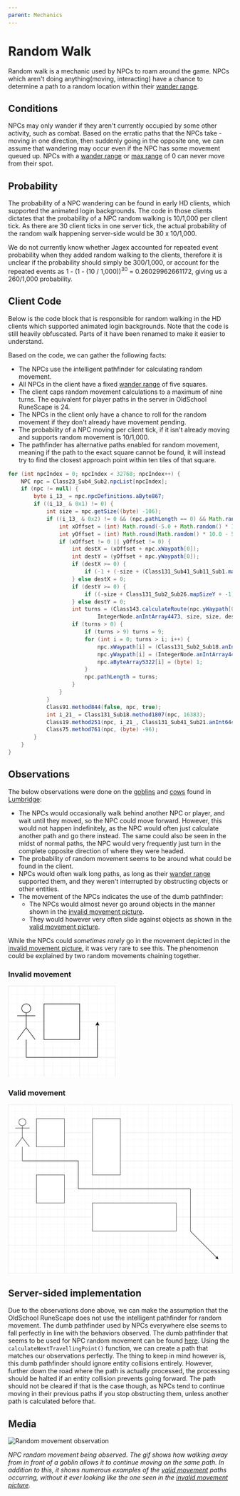 ```yaml
---
parent: Mechanics
---
```


# Random Walk

Random walk is a mechanic used by NPCs to roam around the game.
NPCs which aren't doing anything(moving, interacting) have a chance to
determine a path to a random location within their [wander range](../variables/wander-range.md#wander-range).

## Conditions

NPCs may only wander if they aren't currently occupied by some other activity, such as combat.
Based on the erratic paths that the NPCs take - moving in one direction, then suddenly going in the opposite one,
we can assume that wandering may occur even if the NPC has some movement queued up.
NPCs with a [wander range](../variables/wander-range.md#wander-range) or [max range](../variables/max-range.md#max-range) of 0
can never move from their spot.

## Probability

The probability of a NPC wandering can be found in early HD clients, which supported the animated login backgrounds.
The code in those clients dictates that the probability of a NPC random walking is 10/1,000 per client tick.
As there are 30 client ticks in one server tick, the actual probability of the random walk happening server-side
would be 30 x 10/1,000.

We do not currently know whether Jagex accounted for repeated event probability when they added random walking
to the clients, therefore it is unclear if the probability should simply be 300/1,000, or account for the repeated
events as 1 - (1 - (10 / 1,000))<sup>30</sup> = 0.26029962661172, giving us a 260/1,000 probability.

## Client Code

Below is the code block that is responsible for random walking in the HD clients which supported animated login
backgrounds. Note that the code is still heavily obfuscated. Parts of it have been renamed to make it easier to understand.

Based on the code, we can gather the following facts:
- The NPCs use the intelligent pathfinder for calculating random movement.
- All NPCs in the client have a fixed [wander range](../variables/wander-range.md#wander-range) of five squares.
- The client caps random movement calculations to a maximum of nine turns. The equivalent for player paths
in the server in OldSchool RuneScape is 24.
- The NPCs in the client only have a chance to roll for the random movement if they don't already have
movement pending.
- The probability of a NPC moving per client tick, if it isn't already moving and supports random movement
is 10/1,000.
- The pathfinder has alternative paths enabled for random movement, meaning if the path to the exact square
cannot be found, it will instead try to find the closest approach point within ten tiles of that square.

```java
for (int npcIndex = 0; npcIndex < 32768; npcIndex++) {
    NPC npc = Class23_Sub4_Sub2.npcList[npcIndex];
    if (npc != null) {
        byte i_13_ = npc.npcDefinitions.aByte867;
        if ((i_13_ & 0x1) != 0) {
            int size = npc.getSize((byte) -106);
            if ((i_13_ & 0x2) != 0 && (npc.pathLength == 0) && Math.random() * 1000.0 < 10.0) {
                int xOffset = (int) Math.round(-5.0 + Math.random() * 10.0);
                int yOffset = (int) Math.round(Math.random() * 10.0 - 5.0);
                if (xOffset != 0 || yOffset != 0) {
                    int destX = (xOffset + npc.xWaypath[0]);
                    int destY = (yOffset + npc.yWaypath[0]);
                    if (destX >= 0) {
                        if (-1 + (-size + (Class131_Sub41_Sub11_Sub1.map_sizeX)) < destX) destX = -size + (Class131_Sub41_Sub11_Sub1.map_sizeX) + -1;
                    } else destX = 0;
                    if (destY >= 0) {
                        if ((-size + Class131_Sub2_Sub26.mapSizeY + -1) < destY) destY = (-size + (Class131_Sub2_Sub26.mapSizeY - 1));
                    } else destY = 0;
                    int turns = (Class143.calculateRoute(npc.yWaypath[0], 0, npc.xWaypath[0], 0, Class131_Sub2_Sub18.anIntArray5821, true, -12757,
                            IntegerNode.anIntArray4473, size, size, destY, -1, destX, size, (Class131_Sub2_Sub9.aClass19Array5682[npc.aByte3740])));
                    if (turns > 0) {
                        if (turns > 9) turns = 9;
                        for (int i = 0; turns > i; i++) {
                            npc.xWaypath[i] = (Class131_Sub2_Sub18.anIntArray5821[-1 + -i + turns]);
                            npc.yWaypath[i] = (IntegerNode.anIntArray4473[-1 + (-i + turns)]);
                            npc.aByteArray5322[i] = (byte) 1;
                        }
                        npc.pathLength = turns;
                    }
                }
            }
            Class91.method844(false, npc, true);
            int i_21_ = Class131_Sub18.method1807(npc, 16383);
            Class19.method251(npc, i_21_, Class131_Sub41_Sub21.anInt6446, (byte) -124, Class182.anInt2605);
            Class75.method761(npc, (byte) -96);
        }
    }
}
```

## Observations
The below observations were done on the [goblins](https://oldschool.runescape.wiki/w/Goblin) and [cows](https://oldschool.runescape.wiki/w/Cow)
found in [Lumbridge](https://oldschool.runescape.wiki/w/Lumbridge):
- The NPCs would occasionally walk behind another NPC or player, and wait until they moved, so the NPC could move forward.
However, this would not happen indefinitely, as the NPC would often just calculate another path and go there instead.
The same could also be seen in the midst of normal paths, the NPC would very frequently just turn in the complete
opposite direction of where they were headed.
- The probability of random movement seems to be around what could be found in the client.
- NPCs would often walk long paths, as long as their [wander range](../variables/wander-range.md#wander-range) supported them,
and they weren't interrupted by obstructing objects or other entities.
- The movement of the NPCs indicates the use of the dumb pathfinder:
  - The NPCs would almost never go around objects in the manner shown in the [invalid movement picture](#invalid-movement).
  - They would however very often slide against objects as shown in the [valid movement picture](#valid-movement).

While the NPCs could *sometimes rarely* go in the movement depicted in the [invalid movement picture](#invalid-movement),
it was very rare to see this. The phenomenon could be explained by two random movements chaining together.

### Invalid movement

![Invalid random path](../../assets/media/random-walk/invalid-random-path.png)

### Valid movement

![Valid random path](../../assets/media/random-walk/valid-random-path.png)


## Server-sided implementation

Due to the observations done above, we can make the assumption that the OldSchool RuneScape does not use
the intelligent pathfinder for random movement. The dumb pathfinder used by NPCs everywhere else seems to fall
perfectly in line with the behaviors observed. The dumb pathfinder that seems to be used for NPC random movement
can be found [here](https://github.com/runelite/runelite/blob/master/runelite-api/src/main/java/net/runelite/api/coords/WorldArea.java).
Using the `calculateNextTravellingPoint()` function, we can create a path that matches our observations perfectly.
The thing to keep in mind however is, this dumb pathfinder should ignore entity collisions entirely.
However, further down the road where the path is actually processed, the processing should be halted if
an entity collision prevents going forward. The path should not be cleared if that is the case though,
as NPCs tend to continue moving in their previous paths if you stop obstructing them, unless another path
is calculated before that.

## Media

![Random movement observation](../../assets/media/random-walk/random-movement-observations.gif)

*NPC random movement being observed. The gif shows how walking away from in front of a goblin 
allows it to continue moving on the same path. In addition to this, it shows numerous examples of
the [valid movement](#valid-movement) paths occurring, without it ever looking like the one seen in
the [invalid movement picture](#invalid-movement).*